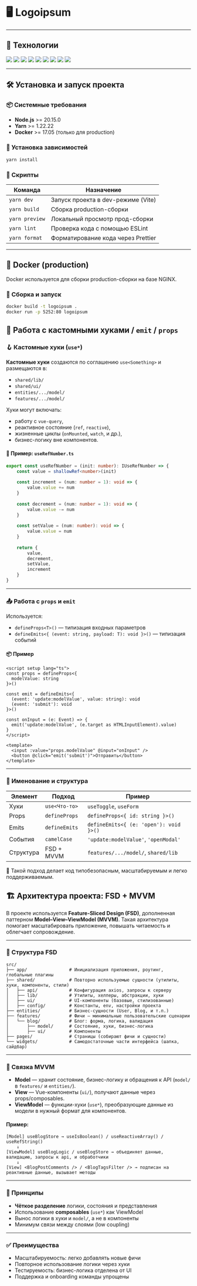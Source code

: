 
# 🖥️ Logoipsum

---

## 🔧 Технологии

<div align="left">
  <img src="https://img.shields.io/badge/Vue.js-35495E?logo=vue.js&logoColor=4FC08D&style=for-the-badge" />
  <img src="https://img.shields.io/badge/TypeScript-007ACC?logo=typescript&logoColor=white&style=for-the-badge" />
  <img src="https://img.shields.io/badge/Pinia-FFD43B?logo=pinia&logoColor=black&style=for-the-badge" />
  <img src="https://img.shields.io/badge/Vite-646CFF?logo=vite&logoColor=white&style=for-the-badge" />
  <img src="https://img.shields.io/badge/Tailwind_CSS-06B6D4?logo=tailwindcss&logoColor=white&style=for-the-badge" />
  <img src="https://img.shields.io/badge/VeeValidate-6E57E0?logo=vee-validate&logoColor=white&style=for-the-badge" />
  <img src="https://img.shields.io/badge/Zod-EF4444?logo=zod&logoColor=white&style=for-the-badge" />
  <img src="https://img.shields.io/badge/Prettier-F7B93E?logo=prettier&logoColor=black&style=for-the-badge" />
  <img src="https://img.shields.io/badge/ESLint-4B32C3?logo=eslint&logoColor=white&style=for-the-badge" />
</div>

---

## 🛠️ Установка и запуск проекта

### 📦 Системные требования

- **Node.js** >= 20.15.0
- **Yarn** >= 1.22.22
- **Docker** >= 17.05 (только для production)

### 📁 Установка зависимостей

```bash
yarn install
```

### 🚀 Скрипты

| Команда                  | Назначение                             |
|--------------------------|----------------------------------------|
| `yarn dev`               | Запуск проекта в dev-режиме (Vite)     |
| `yarn build`             | Сборка production-сборки               |
| `yarn preview`           | Локальный просмотр прод-сборки         |
| `yarn lint`              | Проверка кода с помощью ESLint         |
| `yarn format`            | Форматирование кода через Prettier     |

---

## 🐳 Docker (production)

Docker используется для сборки production-сборки на базе NGINX.

### 🔧 Сборка и запуск

```bash
docker build -t logoipsum .
docker run -p 5252:80 logoipsum
```

## 🧩 Работа с кастомными хуками / `emit` / `props`

### 🪝 Кастомные хуки (`use*`)

**Кастомные хуки** создаются по соглашению `use<Something>` и размещаются в:

- `shared/lib/`
- `shared/ui/`
- `entities/.../model/`
- `features/.../model/`

Хуки могут включать:

- работу с `vue-query`,
- реактивное состояние (`ref`, `reactive`),
- жизненные циклы (`onMounted`, `watch`, и др.),
- бизнес-логику вне компонентов.

#### 📁 Пример: `useRefNumber.ts`

```ts
export const useRefNumber = (init: number): IUseRefNumber => {
    const value = shallowRef<number>(init)
    
    const increment = (num: number = 1): void => {
        value.value += num
    }
    
    const decrement = (num: number = 1): void => {
        value.value -= num
    }
    
    const setValue = (num: number): void => {
        value.value = num
    }
    
    return {
        value,
        decrement,
        setValue,
        increment
    }
}
````

---

### 📤 Работа с `props` и `emit`

Используется:

- `defineProps<T>()` — типизация входных параметров
- `defineEmits<{ (event: string, payload: T): void }>()` — типизация событий

#### 📦 Пример

```vue
<script setup lang="ts">
const props = defineProps<{
  modelValue: string
}>()

const emit = defineEmits<{
  (event: 'update:modelValue', value: string): void
  (event: 'submit'): void
}>()

const onInput = (e: Event) => {
  emit('update:modelValue', (e.target as HTMLInputElement).value)
}
</script>

<template>
  <input :value="props.modelValue" @input="onInput" />
  <button @click="emit('submit')">Отправить</button>
</template>
```

---

### 🧠 Именование и структура

| Элемент         | Подход              | Пример                                 |
|-----------------|---------------------|----------------------------------------|
| Хуки            | `use<Что-то>`       | `useToggle`, `useForm`                 |
| Props           | `defineProps`       | `defineProps<{ id: string }>()`        |
| Emits           | `defineEmits`       | `defineEmits<{ (e: 'open'): void }>()` |
| События         | `camelCase`         | `'update:modelValue'`, `'openModal'`   |
| Структура       | FSD + MVVM          | `features/.../model/`, `shared/lib`    |

📌 Такой подход делает код типобезопасным, масштабируемым и легко поддерживаемым.


## 🏗 Архитектура проекта: FSD + MVVM

В проекте используется **Feature-Sliced Design (FSD)**, дополненная паттерном **Model–View–ViewModel (MVVM)**. Такая архитектура помогает масштабировать приложение, повышать читаемость и облегчает сопровождение.

---

### 📁 Структура FSD

```text
src/
├── app/                # Инициализация приложения, роутинг, глобальные плагины
├── shared/             # Повторно используемые сущности (утилиты, хуки, компоненты, стили)
│   ├── api/            # Конфигурация axios, запросы к серверу
│   ├── lib/            # Утилиты, хелперы, абстракции, хуки
│   ├── ui/             # UI-компоненты (базовые, стилизованные)
│   ├── config/         # Константы, env, настройки проекта
├── entities/           # Бизнес-сущности (User, Blog, и т.п.)
├── features/           # Фичи — минимальные пользовательские сценарии
│   └── blog/           # Блог: форма, логика, валидация
│       ├── model/      # Состояние, хуки, бизнес-логика
│       ├── ui/         # Компоненты
├── pages/              # Страницы (собирают фичи и сущности)
└── widgets/            # Самодостаточные части интерфейса (шапка, сайдбар)
```

---

### 🔄 Связка MVVM

- **Model** — хранит состояние, бизнес-логику и обращения к API (`model/` в `features/` и `entities/`).
- **View** — Vue-компоненты (`ui/`), получают данные через props/composables.
- **ViewModel** — функции-хуки (`use*`), преобразующие данные из модели в нужный формат для компонентов.

#### Пример:

```
[Model] useBlogStore → useIsBoolean() / useReactiveArray() / useRefString()
    ↓
[ViewModel] useBlogLogic / useBlogStore → объединяет данные, валидацию, запросы к api, и обработчики
    ↓
[View] <BlogPostComments /> / <BlogTagsFilter /> → подписан на реактивные данные, вызывает методы
```

---

### 📌 Принципы

- **Чёткое разделение** логики, состояния и представления
- Использование **composables** (`use*`) как ViewModel
- Вынос логики в хуки и `model/`, а не в компоненты
- Минимум связи между слоями (low coupling)

---

### ✅ Преимущества

- Масштабируемость: легко добавлять новые фичи
- Повторное использование логики через хуки
- Тестируемость: бизнес-логика отделена от UI
- Поддержка и onboarding команды упрощены

